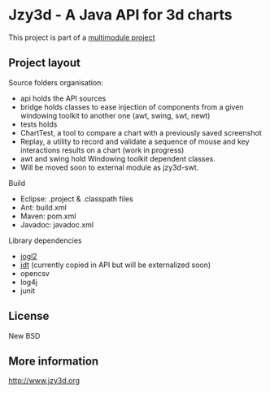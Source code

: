 Jzy3d - A Java API for 3d charts
================================

This project is part of a <a href="https://github.com/jzy3d/jzy3d-master">multimodule project</a>

Project layout
--------------
Source folders organisation:
- api holds the API sources
- bridge holds classes to ease injection of components from a given windowing toolkit to another one (awt, swing, swt, newt) 
- tests holds
 - ChartTest, a tool to compare a chart with a previously saved screenshot
 - Replay, a utility to record and validate a sequence of mouse and key interactions results on a chart (work in progress)
- awt and swing hold Windowing toolkit dependent classes. 
 - Will be moved soon to external module as jzy3d-swt. 

Build
- Eclipse: .project & .classpath files
- Ant: build.xml
- Maven: pom.xml
- Javadoc: javadoc.xml

Library dependencies
- <a href="http://jogamp.org/jogl/www/">jogl2</a>
- <a href="https://github.com/yonatang/JDT">jdt</a> (currently copied in API but will be externalized soon)
- opencsv
- log4j
- junit

License
--------------
New BSD

More information
--------------
http://www.jzy3d.org

